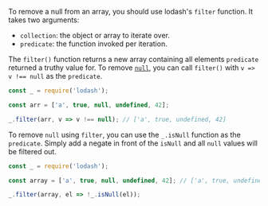 To remove a null from an array, you should use lodash's `filter` function.
It takes two arguments:

- `collection`: the object or array to iterate over.
- `predicate`: the function invoked per iteration.

The `filter()` function returns a new array containing all elements `predicate` returned a truthy value for.
To remove [`null`](/tutorials/fundamentals/null), you can call `filter()` with `v => v !== null` as the `predicate`.

```javascript
const _ = require('lodash');

const arr = ['a', true, null, undefined, 42];

_.filter(arr, v => v !== null); // ['a', true, undefined, 42]
```

To remove  `null` using `filter`, you can use the `_.isNull` function as the `predicate`.
Simply add a negate in front of the `isNull` and all `null` values will be filtered out.

```javascript
const _ = require('lodash');

const array = ['a', true, null, undefined, 42]; // ['a', true, undefined, 42]

_.filter(array, el => !_.isNull(el));
```
